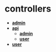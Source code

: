 <!-- generated by markdown-notes-tree -->

# controllers

<!-- optional markdown-notes-tree directory description starts here -->

<!-- optional markdown-notes-tree directory description ends here -->

- [**admin**](admin)
- [**api**](api)
    - [**admin**](api/admin)
    - [**user**](api/user)
- [**user**](user)
